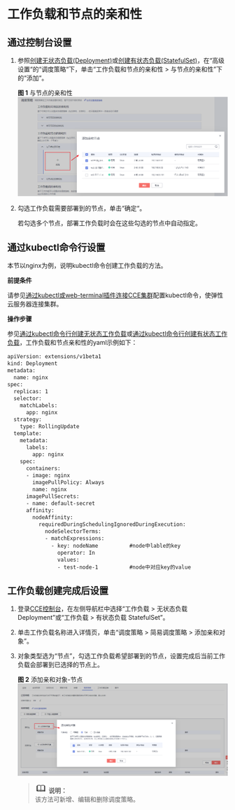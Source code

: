 # 工作负载和节点的亲和性<a name="cce_01_0225"></a>

## 通过控制台设置<a name="section186032460457"></a>

1.  参照[创建无状态负载\(Deployment\)](创建无状态负载(Deployment).md)或[创建有状态负载\(StatefulSet\)](创建有状态负载(StatefulSet).md)，在“高级设置“的“调度策略“下，单击“工作负载和节点的亲和性 \> 与节点的亲和性”下的“添加“。

    **图 1**  与节点的亲和性<a name="fig129151428164815"></a>  
    ![](figures/与节点的亲和性.png "与节点的亲和性")

2.  勾选工作负载需要部署到的节点，单击“确定“。

    若勾选多个节点，部署工作负载时会在这些勾选的节点中自动指定。


## 通过kubectl命令行设置<a name="section711574271117"></a>

本节以nginx为例，说明kubectl命令创建工作负载的方法。

**前提条件**

请参见[通过kubectl或web-terminal插件连接CCE集群](通过kubectl或web-terminal插件连接CCE集群.md)配置kubectl命令，使弹性云服务器连接集群。

**操作步骤**

参见[通过kubectl命令行创建无状态工作负载](创建无状态负载(Deployment).md#section155246177178)或[通过kubectl命令行创建有状态工作负载](创建有状态负载(StatefulSet).md#section113441881214)，工作负载和节点亲和性的yaml示例如下：

```
apiVersion: extensions/v1beta1
kind: Deployment
metadata:
  name: nginx
spec:
  replicas: 1
  selector:
    matchLabels:
      app: nginx
  strategy:
    type: RollingUpdate
  template:
    metadata:
      labels:
        app: nginx
    spec:
      containers:
      - image: nginx 
        imagePullPolicy: Always
        name: nginx
      imagePullSecrets:
      - name: default-secret
      affinity:
        nodeAffinity:
          requiredDuringSchedulingIgnoredDuringExecution:
            nodeSelectorTerms:
            - matchExpressions:
              - key: nodeName          #node中lable的key
                operator: In
                values:
                - test-node-1          #node中对应key的value
```

## 工作负载创建完成后设置<a name="section15605646144516"></a>

1.  登录[CCE控制台](https://console.huaweicloud.com/cce2.0/?utm_source=helpcenter)，在左侧导航栏中选择“工作负载 \> 无状态负载 Deployment”或“工作负载 \> 有状态负载 StatefulSet”。
2.  单击工作负载名称进入详情页，单击“调度策略 \> 简易调度策略 \> 添加亲和对象”。
3.  对象类型选为“节点”，勾选工作负载希望部署到的节点，设置完成后当前工作负载会部署到已选择的节点上。

    **图 2**  添加亲和对象-节点<a name="fig1866217507"></a>  
    ![](figures/添加亲和对象-节点.png "添加亲和对象-节点")

    >![](public_sys-resources/icon-note.gif) **说明：**   
    >该方法可新增、编辑和删除调度策略。  


